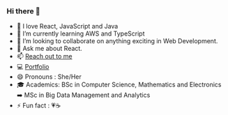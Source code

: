 ### Hi there 👋

<!--
**subhasreevadukoot/subhasreevadukoot** is a ✨ _special_ ✨ repository because its `README.md` (this file) appears on your GitHub profile. -->



- 🔭 I love React, JavaScript and Java 
- 🌱 I’m currently learning AWS and TypeScript
- 👯 I’m looking to collaborate on anything exciting in Web Development. 
- 💬 Ask me about React.
- 📫 [Reach out to me](subhasreevadukoot@gmail.com)
- :computer: [Portfolio](https://subhasreevadukoot.netlify.app/)
- 😄 Pronouns  : She/Her
- :mortar_board: Academics: BSc in Computer Science, Mathematics and Electronics :arrow_right: MSc in Big Data Management and Analytics  
- ⚡ Fun fact  : :heartpulse::coffee:

 
